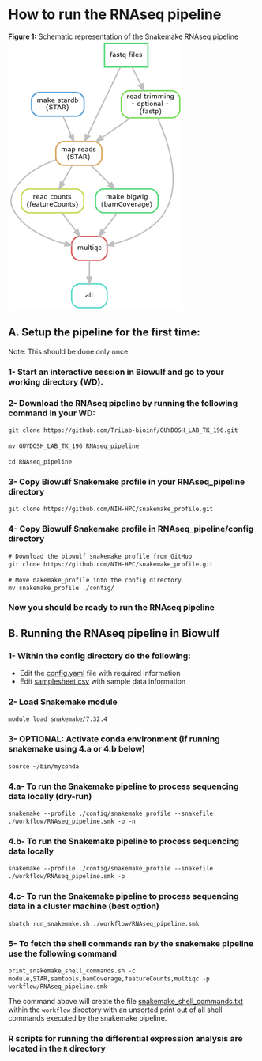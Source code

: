 # How to run the RNAseq pipeline 

**Figure 1:** Schematic representation of the Snakemake RNAseq pipeline 
![](data/workflow.png)

## A. Setup the pipeline for the first time:

Note: This should be done only once.

### 1- Start an interactive session in Biowulf and go to your working directory (WD). 

### 2- Download the RNAseq pipeline by running the  following command in your WD:
```
git clone https://github.com/TriLab-bioinf/GUYDOSH_LAB_TK_196.git 

mv GUYDOSH_LAB_TK_196 RNAseq_pipeline

cd RNAseq_pipeline
```

### 3- Copy Biowulf Snakemake profile in your RNAseq_pipeline directory
```
git clone https://github.com/NIH-HPC/snakemake_profile.git
```

### 4- Copy Biowulf Snakemake profile in RNAseq_pipeline/config directory
```
# Download the biowulf snakemake profile from GitHub
git clone https://github.com/NIH-HPC/snakemake_profile.git

# Move nakemake_profile into the config directory
mv snakemake_profile ./config/
```

### Now you should be ready to run the RNAseq pipeline 

## B. Running the RNAseq pipeline in Biowulf

### 1- Within the config directory do the following:

- Edit the [config.yaml](config/config.yaml) file with required information
- Edit [samplesheet.csv](config/samplesheet.csv) with sample data information

### 2- Load Snakemake module
```
module load snakemake/7.32.4
```

### 3- OPTIONAL: Activate conda environment (if running snakemake using 4.a or 4.b below)
```
source ~/bin/myconda
```

### 4.a- To run the Snakemake pipeline to process sequencing data locally (dry-run)
```
snakemake --profile ./config/snakemake_profile --snakefile ./workflow/RNAseq_pipeline.smk -p -n
```

### 4.b- To run the Snakemake pipeline to process sequencing data locally
```
snakemake --profile ./config/snakemake_profile --snakefile ./workflow/RNAseq_pipeline.smk -p
```

### 4.c- To run the Snakemake pipeline to process sequencing data in a cluster machine (best option)
```
sbatch run_snakemake.sh ./workflow/RNAseq_pipeline.smk
```

### 5- To fetch the shell commands ran by the snakemake pipeline use the following command
```
print_snakemake_shell_commands.sh -c module,STAR,samtools,bamCoverage,featureCounts,multiqc -p workflow/RNAseq_pipeline.smk
```
The command above will create the file [snakemake_shell_commands.txt](workflow/snakemake_shell_commands.txt) within the `workflow` directory with an unsorted print out of all shell commands executed by the snakemake pipeline. 

### R scripts for running the differential expression analysis are located in the `R` directory
 
